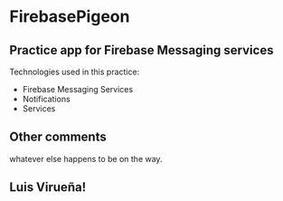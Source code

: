 # FirebasePigeon
## Practice app for Firebase Messaging services
Technologies used in this practice:
* Firebase Messaging Services
* Notifications
* Services

## Other comments
whatever else happens to be on the way.

## Luis Virueña!
